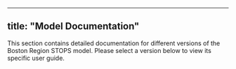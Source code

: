 <!-- ---
title: "Documentation for Version 1.0 (Latest)"
weight: 1
summary: "Current official release."
---

This is the complete user guide for **Version 1.0** of the Boston Regional STOPS model. The articles below cover the model's configuration, inputs, outputs, and application.

- **[1. Introduction & Overview]({{< relref "introduction" >}})**
- **[2. Boston Region Configuration]({{< relref "configuration" >}})**
- **[3. Model Inputs]({{< relref "inputs" >}})**
- **[4. Model Calibration & Outputs]({{< relref "outputs-calibration" >}})**
- **[5. Running the Model]({{< relref "running-the-model" >}})**
- **[6. Example Application & Forecasts]({{< relref "example-application" >}})** -->

---
title: "Model Documentation"
---

This section contains detailed documentation for different versions of the Boston Region STOPS model. Please select a version below to view its specific user guide.